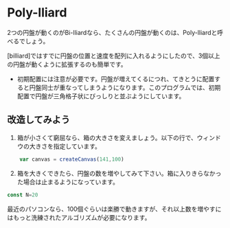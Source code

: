 # Poly-lliard

2つの円盤が動くのがBi-lliardなら、たくさんの円盤が動くのは、Poly-lliardと呼べるでしょう。

[billiard]ではすでに円盤の位置と速度を配列に入れるようにしたので、3個以上の円盤が動くように拡張するのも簡単です。

* 初期配置には注意が必要です。円盤が増えてくるにつれ、てきとうに配置すると円盤同士が重なってしまうようになります。このプログラムでは、初期配置で円盤が三角格子状にびっしりと並ぶようにしています。

## 改造してみよう

1. 箱が小さくて窮屈なら、箱の大きさを変えましょう。以下の行で、ウィンドウの大きさを指定しています。
```javascript
    var canvas = createCanvas(141,100)
```
2. 箱を大きくできたら、円盤の数を増やしてみて下さい。箱に入りきらなかった場合は止まるようになっています。
```javascript
const N=20
```
最近のパソコンなら、100個ぐらいは楽勝で動きますが、それ以上数を増やすにはもっと洗練されたアルゴリズムが必要になります。
